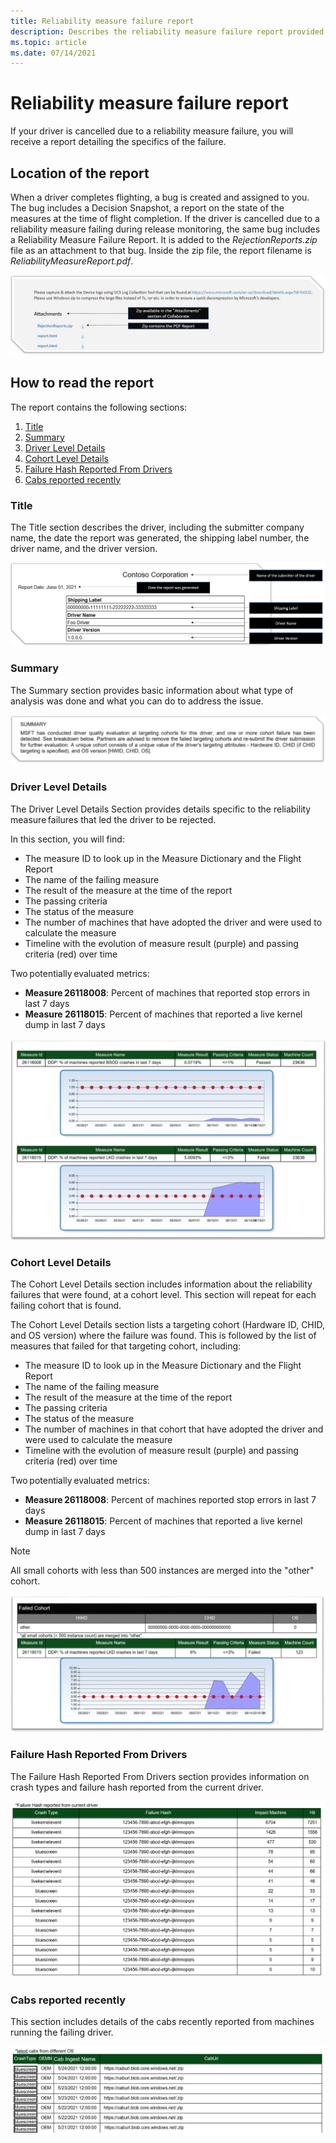 ```yaml
---
title: Reliability measure failure report
description: Describes the reliability measure failure report provided upon cancellation.
ms.topic: article
ms.date: 07/14/2021
---
```


# Reliability measure failure report

If your driver is cancelled due to a reliability measure failure, you will receive a report detailing the specifics of the failure.

## Location of the report

When a driver completes flighting, a bug is created and assigned to you. The bug includes a Decision Snapshot, a report on the state of the measures at the time of flight completion. If the driver is cancelled due to a reliability measure failing during release monitoring, the same bug includes a Reliability Measure Failure Report. It is added to the *RejectionReports.zip* file as an attachment to that bug. Inside the zip file, the report filename is *ReliabilityMeasureReport.pdf*.

![Screenshot of bug attachment with the RejectionReports.zip file attached that contains the ReliabilityMeasureReport.pdf](images/rejection-reports.png)

## How to read the report

The report contains the following sections:

1. [Title](#title)
1. [Summary](#summary)
1. [Driver Level Details](#driver-level-details)
1. [Cohort Level Details](#cohort-level-details)
1. [Failure Hash Reported From Drivers](#failure-hash-reported-from-drivers)
1. [Cabs reported recently](#cabs-reported-recently)

### Title

The Title section describes the driver, including the submitter company name, the date the report was generated, the shipping label number, the driver name, and the driver version.

![Screenshot of the Title section that includes the submitter company name, report date, shipping label, driver name, and driver version.](images/failure-report-title.png)

### Summary

The Summary section provides basic information about what type of analysis was done and what you can do to address the issue.

![Screenshot of the Summary and Instructions section.](images/reliability-report-summary.png)

### Driver Level Details

The Driver Level Details Section provides details specific to the reliability measure failures that led the driver to be rejected.

In this section, you will find:

- The measure ID to look up in the Measure Dictionary and the Flight Report
- The name of the failing measure
- The result of the measure at the time of the report
- The passing criteria
- The status of the measure
- The number of machines that have adopted the driver and were used to calculate the measure
- Timeline with the evolution of measure result (purple) and passing criteria (red) over time

Two potentially evaluated metrics:

- **Measure 26118008**: Percent of machines that reported stop errors in last 7 days
- **Measure 26118015**: Percent of machines that reported a live kernel dump in last 7 days

![Screenshot of the Driver Level Details section.](images/reliability-report-driver-level-md.png)

### Cohort Level Details

The Cohort Level Details section includes information about the reliability failures that were found, at a cohort level. This section will repeat for each failing cohort that is found.

The Cohort Level Details section lists a targeting cohort (Hardware ID, CHID, and OS version) where the failure was found. This is followed by the list of measures that failed for that targeting cohort, including:

- The measure ID to look up in the Measure Dictionary and the Flight Report
- The name of the failing measure
- The result of the measure at the time of the report
- The passing criteria
- The status of the measure
- The number of machines in that cohort that have adopted the driver and were used to calculate the measure
- Timeline with the evolution of measure result (purple) and passing criteria (red) over time

Two potentially evaluated metrics:

- **Measure 26118008**: Percent of machines reported stop errors in last 7 days
- **Measure 26118015**: Percent of machines that reported a live kernel dump in last 7 days

> [!NOTE]
> All small cohorts with less than 500 instances are merged into the "other" cohort.

![Screenshot of the Cohort Level Details section.](images/reliability-report-cohort.png)

### Failure Hash Reported From Drivers

The Failure Hash Reported From Drivers section provides information on crash types and failure hash reported from the current driver.

![Screenshot of the Supplemental Data section.](images/reliability-report-failure-hash.png)

### Cabs reported recently

This section includes details of the cabs recently reported from machines running the failing driver.

![Screenshot of the Additional References section.](images/reliability-report-latest-cabs.png)

